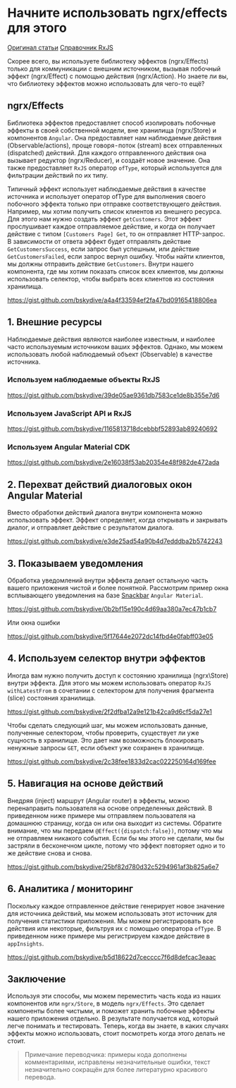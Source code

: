 # Начните использовать ngrx/effects для этого

[Оригинал статьи](https://blog.angularindepth.com/start-using-ngrx-effects-for-this-e0b2bd9da165) [Справочник RxJS](https://stackblitz.com/edit/rxjs-aj4vwd)

Скорее всего, вы используете библиотеку эффектов (ngrx/Effects) только для коммуникации с внешним источником, вызывая побочный эффект (ngrx/Effect) с помощью действия (ngrx/Action). Но знаете ли вы, что библиотеку эффектов можно использовать для чего-то ещё?

## ngrx/Effects

Библиотека эффектов предоставляет способ изолировать побочные эффекты в своей собственной модели, вне хранилища (ngrx/Store) и компонентов `Angular`. Она предоставляет нам наблюдаемые действия (Observable/actions), проще говоря - поток (stream) всех отправленных (dispatched) действий. Для каждого отправленного действия она вызывает редуктор (ngrx/Reducer), и создаёт новое значение. Она также предоставляет `RxJS` оператор `ofType`, который используется для фильтрации действий по их типу.

Типичный эффект использует наблюдаемые действия в качестве источника и использует оператор ofType для выполнения своего побочного эффекта только при отправке соответствующего действия. Например, мы хотим получить список клиентов из внешнего ресурса. Для этого нам нужно создать эффект `getCustomers`. Этот эффект прослушивает каждое отправляемое действие, и когда он получает действие с типом `[Customers Page] Get`, то он отправляет HTTP-запрос. В зависимости от ответа эффект будет отправлять действие `GetCustomersSuccess`, если запрос был успешным, или действие `GetCustomersFailed`, если запрос вернул ошибку. Чтобы найти клиентов, мы должны отправить действие `GetCustomers`. Внутри нашего компонента, где мы хотим показать список всех клиентов, мы должны использовать селектор, чтобы выбрать всех клиентов из состояния хранилища.

https://gist.github.com/bskydive/a4a4f33594ef2fa47bd09165418806ea

## 1. Внешние ресурсы

Наблюдаемые действия являются наиболее известным, и наиболее часто используемым источником ваших эффектов. Однако, мы можем использовать любой наблюдаемый объект (Observable) в качестве источника.

### Используем наблюдаемые объекты RxJS

https://gist.github.com/bskydive/39de05ae9361db7583ce1de8b355e7d6

### Используем JavaScript API и RxJS

https://gist.github.com/bskydive/1165813718dcebbbf52893ab89240692

### Используем Angular Material CDK

https://gist.github.com/bskydive/2e16038f53ab20354e48f982de472ada

## 2. Перехват действий диалоговых окон Angular Material

Вместо обработки действий диалога внутри компонента можно использовать эффект. Эффект определяет, когда открывать и закрывать диалог, и отправляет действие с результатом диалога.

https://gist.github.com/bskydive/e3de25ad54a90b4d7edddba2b5742243

## 3. Показываем уведомления

Обработка уведомлений внутри эффекта делает остальную часть вашего приложения чистой и более понятной. Рассмотрим пример окна всплывающего уведомления на базе [Snackbar](https://material.angular.io/components/snack-bar/overview) `Angular Material`.

https://gist.github.com/bskydive/0b2bf15e190c4d69aa380a7ec47b1cb7

Или окна ошибки

https://gist.github.com/bskydive/5f17644e2072dc14fbd4e0fabff03e05

## 4. Используем селектор внутри эффектов

Иногда вам нужно получить доступ к состоянию хранилища (ngrx\Store) внутри эффекта. Для этого мы можем использовать оператор `RxJS withLatestFrom` в сочетании с селектором для получения фрагмента (slice) состояния хранилища.

https://gist.github.com/bskydive/2f2dfba12a9e121b42ca9d6cf5da27e1

Чтобы сделать следующий шаг, мы можем использовать данные, полученные селектором, чтобы проверить, существует ли уже сущность в хранилище. Это дает нам возможность блокировать ненужные запросы `GET`, если объект уже сохранен в хранилище.

https://gist.github.com/bskydive/2c38fee1833d2cac022250164d169fee

## 5. Навигация на основе действий

Внедряя (inject) маршрут (Angular router) в эффекты, можно перенаправить пользователя на основе определенных действий. В приведенном ниже примере мы отправляем пользователя на домашнюю страницу, когда он или она выходит из системы.
Обратите внимание, что мы передаем `@Effect({dispatch:false})`, потому что мы не отправляем никакого события. Если бы мы этого не сделали, мы бы застряли в бесконечном цикле, потому что эффект повторяет одно и то же действие снова и снова.

https://gist.github.com/bskydive/25bf82d780d32c5294961af3b825a6e7

## 6. Аналитика / мониторинг

Поскольку каждое отправленное действие генерирует новое значение для источника действий, мы можем использовать этот источник для получения статистики приложения. Мы можем регистрировать все действия или некоторые, фильтруя их с помощью оператора `ofType`. В приведенном ниже примере мы регистрируем каждое действие в `appInsights`.

https://gist.github.com/bskydive/b5d18622d7cecccc7f6d8defcac3eaac

## Заключение

Используя эти способы, мы можем переместить часть кода из наших компонентов или `ngrx/Store`, в модель `ngrx/Effects`. Это сделает компоненты более чистыми, и поможет хранить побочные эффекты нашего приложения отдельно. В результате получается код, который легче понимать и тестировать.
Теперь, когда вы знаете, в каких случаях эффекты можно использовать, стоит посмотреть когда этого делать не стоит.

> Примечание переводчика: примеры кода дополнены комментариями, исправлены незначительные ошибки, текст незначительно сокращён для более литературно красивого перевода.
